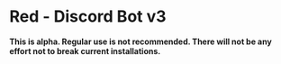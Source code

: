 # Red - Discord Bot v3

**This is alpha. Regular use is not recommended.
There will not be any effort not to break current installations.**